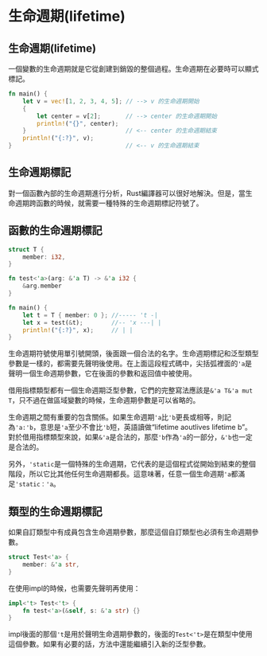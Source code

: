 # 生命週期\(lifetime\)

## 生命週期\(lifetime\)

一個變數的生命週期就是它從創建到銷毀的整個過程。生命週期在必要時可以顯式標記。

```rust
fn main() {
    let v = vec![1, 2, 3, 4, 5]; // --> v 的生命週期開始
    {
        let center = v[2];       // --> center 的生命週期開始
        println!("{}", center);
    }                            // <-- center 的生命週期結束
    println!("{:?}", v);
}                                // <-- v 的生命週期結束
```

## 生命週期標記

對一個函數內部的生命週期進行分析，Rust編譯器可以很好地解決。但是，當生命週期跨函數的時候，就需要一種特殊的生命週期標記符號了。

## 函數的生命週期標記

```rust
struct T {
    member: i32,
}

fn test<'a>(arg: &'a T) -> &'a i32 {
    &arg.member
}

fn main() {
    let t = T { member: 0 }; //----- 't -|
    let x = test(&t);        //-- 'x ---| |
    println!("{:?}", x);     // | |
}
```

生命週期符號使用單引號開頭，後面跟一個合法的名字。生命週期標記和泛型類型參數是一樣的，都需要先聲明後使用。在上面這段程式碼中，尖括弧裡面的`'a`是聲明一個生命週期參數，它在後面的參數和返回值中被使用。

借用指標類型都有一個生命週期泛型參數，它們的完整寫法應該是`&'a T&'a mut T`，只不過在做區域變數的時候，生命週期參數是可以省略的。

生命週期之間有重要的包含關係。如果生命週期`'a`比`'b`更長或相等，則記為`'a:'b`，意思是`'a`至少不會比`'b`短，英語讀做“lifetime aoutlives lifetime b”。對於借用指標類型來說，如果`&'a`是合法的，那麼`'b`作為`'a`的一部分，`&'b`也一定是合法的。

另外，`'static`是一個特殊的生命週期，它代表的是這個程式從開始到結束的整個階段，所以它比其他任何生命週期都長。這意味著，任意一個生命週期`'a`都滿足`'static：'a`。

## 類型的生命週期標記

如果自訂類型中有成員包含生命週期參數，那麼這個自訂類型也必須有生命週期參數。

```rust
struct Test<'a> {
    member: &'a str,
}
```

在使用impl的時候，也需要先聲明再使用：

```rust
impl<'t> Test<'t> {
    fn test<'a>(&self, s: &'a str) {}
}
```

impl後面的那個`'t`是用於聲明生命週期參數的，後面的`Test<'t>`是在類型中使用這個參數。如果有必要的話，方法中還能繼續引入新的泛型參數。

